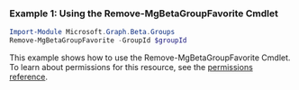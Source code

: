 ### Example 1: Using the Remove-MgBetaGroupFavorite Cmdlet
```powershell
Import-Module Microsoft.Graph.Beta.Groups
Remove-MgBetaGroupFavorite -GroupId $groupId
```
This example shows how to use the Remove-MgBetaGroupFavorite Cmdlet.
To learn about permissions for this resource, see the [permissions reference](/graph/permissions-reference).

